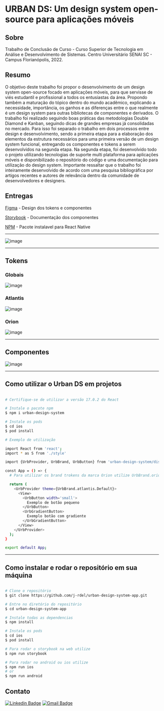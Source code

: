 # URBAN DS: Um design system open-source para aplicações móveis

## Sobre

Trabalho de Conclusão de Curso - Curso Superior de Tecnologia em Análise e Desenvolvimento de Sistemas. Centro Universitário SENAI SC - Campus Florianópolis, 2022.

## Resumo

O objetivo deste trabalho foi propor o desenvolvimento de um design system open-source focado em aplicações móveis, para que servisse de viés estudantil e profissional a todos os entusiastas da área. Propondo também a maturação do tópico dentro do mundo acadêmico, explicando a necessidade, importância, os ganhos e as diferenças entre o que realmente é um design system para outras bibliotecas de componentes e derivados. O trabalho foi realizado seguindo boas práticas das metodologias Double Diamond e Kanban, seguindo dicas de grandes empresas já consolidadas no mercado. Para isso foi separado o trabalho em dois processos entre design e desenvolvimento, sendo a primeira etapa para a elaboração dos elementos da estrutura necessários para uma primeira versão de um design system funcional, entregando os componentes e tokens a serem desenvolvidos na segunda etapa. Na segunda etapa, foi desenvolvido todo o projeto utilizando tecnologias de suporte multi plataforma para aplicações móveis e disponibilizado o repositório do código e uma documentação para utilização do design system. Importante ressaltar que o trabalho foi inteiramente desenvolvido de acordo com uma pesquisa bibliográfica por artigos recentes e autores de relevância dentro da comunidade de desenvolvedores e designers.

## Entregas

[Figma](https://figma.fun/9KXGmx) - Design dos tokens e componentes

[Storybook](https://638bac8a6de7967b8d29c3c1-gqptzlpwvj.chromatic.com/) - Documentação dos componentes

[NPM](https://www.npmjs.com/package/urban-design-system-app?activeTab=readme) - Pacote instalavel para React Native

---

![image](https://github.com/j-rdel/urban-design-system-app/blob/master/src/assets/images/Cover.png?raw=true)

---

## Tokens

### Globais

![image](https://github.com/j-rdel/urban-design-system-app/blob/master/src/assets/images/GlobalTokens.png?raw=true)

### Atlantis

![image](https://github.com/j-rdel/urban-design-system-app/blob/master/src/assets/images/AtlantisBrandTokens.png?raw=true)

### Orion

![image](https://github.com/j-rdel/urban-design-system-app/blob/master/src/assets/images/OrionBrandTokens.png?raw=true)

---

## Componentes

![image](https://github.com/j-rdel/urban-design-system-app/blob/master/src/assets/images/Components.png?raw=true)

---

## Como utilizar o Urban DS em projetos

```bash

# Certifique-se de utilizar a versão 17.0.2 do React

# Instale o pacote npm
$ npm i urban-design-system

# Instale os pods
$ cd ios
$ pod install

# Exemplo de utilização

import React from 'react';
import * as S from './style'

import {UrbProvider, UrbBrand, UrbButton} from 'urban-design-system/dist/index';

const App = () => {
  # Para utilizar os brand trokens da marca Orion utilize UrbBrand.orion.Default no provider

  return (
    <UrbProvider theme={UrbBrand.atlantis.Default}>
      <View>
        <UrbButton width='small'>
          Exemplo de botão pequeno
        </UrbButton>
        <UrbGradientButton>
          Exemplo botão com gradiente
        </UrbGradientButton> 
      </View>
    </UrbProvider>
  );
}

export default App;

```

---

## Como instalar e rodar o repositório em sua máquina

```bash

# Clone o repositório
$ git clone https://github.com/j-rdel/urban-design-system-app.git

# Entre no diretório do repositório
$ cd urban-design-system-app

# Instale todas as dependencias
$ npm install

# Instale os pods
$ cd ios
$ pod install

# Para rodar o storybook na web utilize
$ npm run storybook

# Para rodar no android ou ios utilize
$ npm run ios
# or
$ npm run android

```

## Contato

[![Linkedin Badge](https://img.shields.io/badge/-Jardel-blue?style=flat-square&logo=Linkedin&logoColor=white&link=https://www.linkedin.com/in/jardel-urban-906519199/)](https://www.linkedin.com/in/jardel-urban-906519199/)
[![Gmail Badge](https://img.shields.io/badge/-jardelurban3@gmail.com-c14438?style=flat-square&logo=Gmail&logoColor=white&link=mailto:jardelurban3@gmail.com)](mailto:jardelurban3@gmail.com)